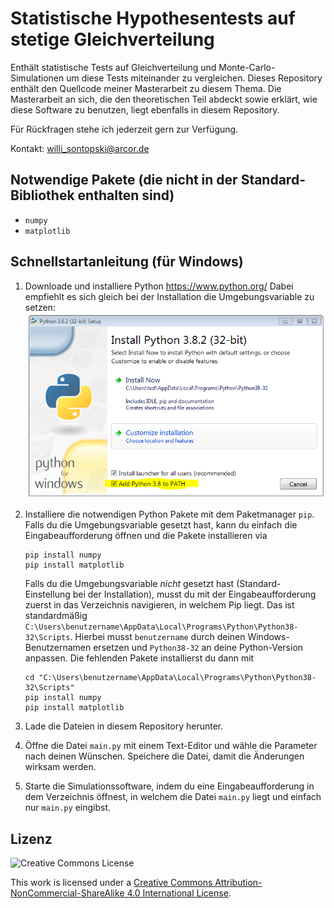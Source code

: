 # Statistische Hypothesentests auf stetige Gleichverteilung
Enthält statistische Tests auf Gleichverteilung und Monte-Carlo-Simulationen um diese Tests miteinander zu vergleichen.
Dieses Repository enthält den Quellcode meiner Masterarbeit zu diesem Thema.
Die Masterarbeit an sich, die den theoretischen Teil abdeckt sowie erklärt, wie diese Software zu benutzen, liegt ebenfalls in diesem Repository.

Für Rückfragen stehe ich jederzeit gern zur Verfügung.

Kontakt: willi_sontopski@arcor.de

## Notwendige Pakete (die nicht in der Standard-Bibliothek enthalten sind)
- `numpy`
- `matplotlib`

## Schnellstartanleitung (für Windows)
1. Downloade und installiere Python https://www.python.org/
   Dabei empfiehlt es sich gleich bei der Installation die Umgebungsvariable zu setzen:
   ![Empfohlene Installationseinstellungen für Python](install_settings.PNG)

2. Installiere die notwendigen Python Pakete mit dem Paketmanager `pip`. Falls du die Umgebungsvariable gesetzt hast, kann du einfach die Eingabeaufforderung öffnen und die Pakete installieren via
    ```
    pip install numpy
    pip install matplotlib
    ```
    Falls du die Umgebungsvariable *nicht* gesetzt hast (Standard-Einstellung bei der Installation), musst du mit der Eingabeaufforderung zuerst in das Verzeichnis navigieren, in welchem Pip liegt.
    Das ist standardmäßig `C:\Users\benutzername\AppData\Local\Programs\Python\Python38-32\Scripts`.
    Hierbei musst `benutzername` durch deinen Windows-Benutzernamen ersetzen und `Python38-32` an deine Python-Version anpassen.
    Die fehlenden Pakete installierst du dann mit
    ```
    cd "C:\Users\benutzername\AppData\Local\Programs\Python\Python38-32\Scripts"
    pip install numpy
    pip install matplotlib
    ```
3. Lade die Dateien in diesem Repository herunter.
4. Öffne die Datei `main.py` mit einem Text-Editor und wähle die Parameter nach deinen Wünschen. Speichere die Datei, damit die Änderungen wirksam werden.
5. Starte die Simulationssoftware, indem du eine Eingabeaufforderung in dem Verzeichnis öffnest, in welchem die Datei `main.py` liegt und einfach nur `main.py` eingibst.

## Lizenz
![Creative Commons License](https://i.creativecommons.org/l/by-nc-sa/4.0/88x31.png)

This work is licensed under a
[Creative Commons Attribution-NonCommercial-ShareAlike 4.0 International License](http://creativecommons.org/licenses/by-nc-sa/4.0/).



